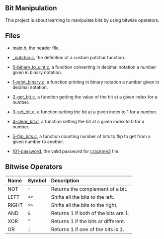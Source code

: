 ## Bit Manipulation

This project is about learning to manipulate bits by using bitwise operators.

## Files

* [main.h](https://github.com/gwendalminguy/holbertonschool-low_level_programming/tree/main/bit_manipulation/main.h), the header file.

* [_putchar.c](https://github.com/gwendalminguy/holbertonschool-low_level_programming/blob/main/bit_manipulation/_putchar.c), the definition of a custom putchar function.

* [0-binary_to_uint.c](https://github.com/gwendalminguy/holbertonschool-low_level_programming/tree/main/bit_manipulation/0-binary_to_uint.c), a function converting in decimal notation a number given in binary notation.

* [1-print_binary.c](https://github.com/gwendalminguy/holbertonschool-low_level_programming/tree/main/bit_manipulation/1-print_binary.c), a function printing in binary notation a number given in decimal notation.

* [2-get_bit.c](https://github.com/gwendalminguy/holbertonschool-low_level_programming/tree/main/bit_manipulation/2-get_bit.c), a function getting the value of the bit at a given index for a number.

* [3-set_bit.c](https://github.com/gwendalminguy/holbertonschool-low_level_programming/tree/main/bit_manipulation/3-set_bit.c), a function setting the bit at a given index to 1 for a number.

* [4-clear_bit.c](https://github.com/gwendalminguy/holbertonschool-low_level_programming/tree/main/bit_manipulation/4-clear_bit.c), a function setting the bit at a given index to 0 for a number.

* [5-flip_bits.c](https://github.com/gwendalminguy/holbertonschool-low_level_programming/tree/main/bit_manipulation/5-flip_bits.c), a function counting number of bits to flip to get from a given number to another.

* [101-password](https://github.com/gwendalminguy/holbertonschool-low_level_programming/tree/main/bit_manipulation/101-password), the valid password for [crackme3](https://github.com/hs-hq/0x13.c/blob/main/crackme3) file.

## Bitwise Operators

| **Name** | **Symbol** | **Description** |
| :------- | :--------- | :-------------- |
| NOT | `~` | Returns the complement of a bit. |
| LEFT | `<<` | Shifts all the bits to the left. |
| RIGHT | `>>` | Shifts all the bits to the right. |
| AND | `&` | Returns 1 if both of the bits are 1. |
| XOR | `^` | Returns 1 if the bits ar different. |
| OR | `\|` | Returns 1 if one of the bits is 1. |
